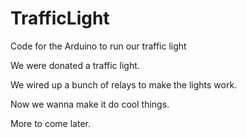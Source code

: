 # TrafficLight
Code for the Arduino to run our traffic light

We were donated a traffic light.

We wired up a bunch of relays to make the lights work.

Now we wanna make it do cool things.

More to come later.
